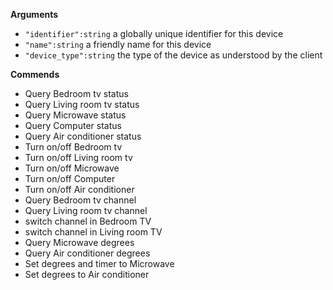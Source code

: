 
**Arguments**
- `"identifier":string` a globally unique identifier for this device
- `"name":string` a friendly name for this device
- `"device_type":string` the type of the device as understood by the client

**Commends**
- Query Bedroom tv status
- Query Living room tv status
- Query Microwave status
- Query Computer status
- Query Air conditioner status
- Turn on/off Bedroom tv
- Turn on/off Living room tv
- Turn on/off Microwave
- Turn on/off Computer
- Turn on/off Air conditioner
- Query Bedroom tv channel
- Query Living room tv channel
- switch channel in Bedroom TV
- switch channel in Living room TV
- Query Microwave degrees
- Query Air conditioner degrees
- Set degrees and timer to Microwave
- Set degrees to Air conditioner